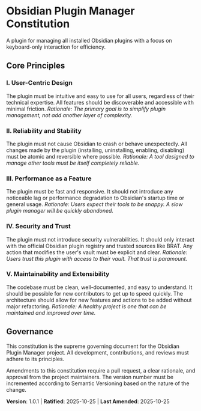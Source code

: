 <!--
Sync Impact Report:
- Version change: 0.0.0 → 1.0.0
- List of modified principles: N/A (initial version)
- Added sections: Core Principles, Governance
- Removed sections: N/A
- Templates requiring updates:
  - ✅ .specify/templates/plan-template.md
  - ✅ .specify/templates/spec-template.md
  - ✅ .specify/templates/tasks-template.md
- Follow-up TODOs: None
-->
# Obsidian Plugin Manager Constitution

A plugin for managing all installed Obsidian plugins with a focus on keyboard-only interaction for efficiency.

## Core Principles

### I. User-Centric Design
The plugin must be intuitive and easy to use for all users, regardless of their technical expertise. All features should be discoverable and accessible with minimal friction.
*Rationale: The primary goal is to simplify plugin management, not add another layer of complexity.*

### II. Reliability and Stability
The plugin must not cause Obsidian to crash or behave unexpectedly. All changes made by the plugin (installing, uninstalling, enabling, disabling) must be atomic and reversible where possible.
*Rationale: A tool designed to manage other tools must be itself completely reliable.*

### III. Performance as a Feature
The plugin must be fast and responsive. It should not introduce any noticeable lag or performance degradation to Obsidian's startup time or general usage.
*Rationale: Users expect their tools to be snappy. A slow plugin manager will be quickly abandoned.*

### IV. Security and Trust
The plugin must not introduce security vulnerabilities. It should only interact with the official Obsidian plugin registry and trusted sources like BRAT. Any action that modifies the user's vault must be explicit and clear.
*Rationale: Users trust this plugin with access to their vault. That trust is paramount.*

### V. Maintainability and Extensibility
The codebase must be clean, well-documented, and easy to understand. It should be possible for new contributors to get up to speed quickly. The architecture should allow for new features and actions to be added without major refactoring.
*Rationale: A healthy project is one that can be maintained and improved over time.*

## Governance

This constitution is the supreme governing document for the Obsidian Plugin Manager project. All development, contributions, and reviews must adhere to its principles.

Amendments to this constitution require a pull request, a clear rationale, and approval from the project maintainers. The version number must be incremented according to Semantic Versioning based on the nature of the change.

**Version**: 1.0.1 | **Ratified**: 2025-10-25 | **Last Amended**: 2025-10-25